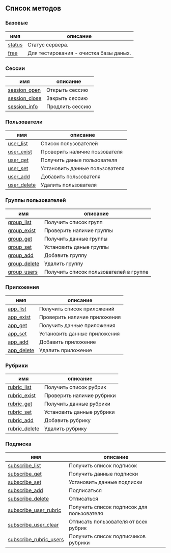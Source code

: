 ## Список методов

### Базовые
| имя | описание |
|-----|----------|
|[status](api/status.md)|Статус сервера.|
|[free](api/free.md)|Для тестирования - очистка базы даных.|

### Сессии
| имя | описание |
|-----|----------|
|[session_open](api/session_open.md)|Открыть сессию|
|[session_close](api/session_close.md)|Закрыть сессию|
|[session_info](api/session_info.md)|Продлить сессию|
 
### Пользователи
| имя | описание |
|-----|----------|
|[user_list](api/user_list.md)|Список пользователей|
|[user_exist](api/user_exist.md)|Проверить наличие поьзователя|
|[user_get](api/user_get.md)|Получить даные пользователя|
|[user_set](api/user_set.md)|Установить данные пользователя|
|[user_add](api/user_add.md)|Добавить пользователя|
|[user_delete](api/user_delete.md)|Удалить пользователя|      

### Группы пользователей
| имя | описание |
|-----|----------|
|[group_list](api/group_list.md)|Получить список групп| 
|[group_exist](api/group_exist.md)|Проверить наличие группы|
|[group_get](api/group_get.md)|Получить данные группы|
|[group_set](api/group_set.md)|Установить даные группы| 
|[group_add](api/group_add.md)|Добавить группу|
|[group_delete](api/group_delete.md)|Удалить группу|
|[group_users](api/group_users.md)|Получить список пользователей в группе|

### Приложения
| имя | описание |
|-----|----------|
|[app_list](api/app_list.md)|Получить список приложений|
|[app_exist](api/app_exist.md)|Проверить наличие приложения|
|[app_get](api/app_get.md)|Получить данные приложения|
|[app_set](api/app_set.md)|Установить данные приложения|
|[app_add](api/app_add.md)|Добавить приложение|
|[app_delete](api/app_delete.md)|Удалить приложение|

### Рубрики
| имя | описание |
|-----|----------|
|[rubric_list](api/rubric_list.md)|Получить список рубрик|
|[rubric_exist](api/rubric_exist.md)|Проверить наличие рубрики|
|[rubric_get](api/rubric_get.md)|Получить данные рубрики|
|[rubric_set](api/rubric_set.md)|Установить данные рубрики|
|[rubric_add](api/rubric_add.md)|Добавить рубрику|
|[rubric_delete](api/rubric_delete.md)|Удалить рубрику|

### Подписка
| имя | описание |
|-----|----------|
|[subscribe_list](api/subscribe_list.md)|Получить список подписок|
|[subscribe_get](api/subscribe_get.md)|Получить данные подписки|
|[subscribe_set](api/subscribe_set.md)|Установить данные подписки|
|[subscribe_add](api/subscribe_add.md)|Подписаться|
|[subscribe_delete](api/subscribe_delete.md)|Отписаться|
|[subscribe_user_rubric](api/subscribe_user_rubric.md)|Получить список подписок для пользователя|
|[subscribe_user_clear](api/subscribe_user_clear.md)|Отписать пользователя от всех рубрик|
|[subscribe_rubric_users](api/subscribe_rubric_users.md)|Получить список подписчиков рубрики|
